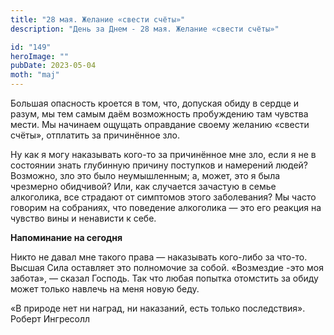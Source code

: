 ```yaml
---
title: "28 мая. Желание «свести счёты»"
description: "День за Днем - 28 мая. Желание «свести счёты»"

id: "149"
heroImage: ""
pubDate: 2023-05-04
moth: "maj"
---
```


Большая опасность кроется в том, что, допуская обиду в сердце и разум, мы тем
самым даём возможность пробуждению там чувства мести. Мы начинаем ощущать
оправдание своему желанию «свести счёты», отплатить за причинённое зло.

Ну как я могу наказывать кого-то за причинённое мне зло, если я не в состоянии
знать глубинную причину поступков и намерений людей? Возможно, зло это было
неумышленным; а, может, это я была чрезмерно обидчивой? Или, как случается
зачастую в семье алкоголика, все страдают от симптомов этого заболевания? Мы
часто говорим на собраниях, что поведение алкоголика — это его реакция на
чувство вины и ненависти к себе.

**Напоминание на сегодня**

Никто не давал мне такого права — наказывать кого-либо за что-то. Высшая Сила
оставляет это полномочие за собой. «Возмездие -это моя забота», — сказал
Господь. Так что любая попытка отомстить за обиду может только навлечь на меня
новую беду.

«В природе нет ни наград, ни наказаний, есть только последствия». Роберт
Ингресолл
